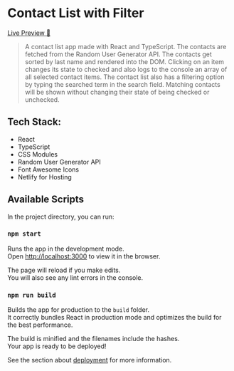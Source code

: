 # Contact List with Filter

[Live Preview 🚀](https://contact-list-with-filter.netlify.app/)

> A contact list app made with React and TypeScript. The contacts are fetched from the Random User Generator API. The contacts get sorted by last name and rendered into the DOM. Clicking on an item changes its state to checked and also logs to the console an array of all selected contact items. The contact list also has a filtering option by typing the searched term in the search field. Matching contacts will be shown without changing their state of being checked or unchecked.

## Tech Stack:

- React
- TypeScript
- CSS Modules
- Random User Generator API
- Font Awesome Icons
- Netlify for Hosting

## Available Scripts

In the project directory, you can run:

### `npm start`

Runs the app in the development mode.\
Open [http://localhost:3000](http://localhost:3000) to view it in the browser.

The page will reload if you make edits.\
You will also see any lint errors in the console.

### `npm run build`

Builds the app for production to the `build` folder.\
It correctly bundles React in production mode and optimizes the build for the best performance.

The build is minified and the filenames include the hashes.\
Your app is ready to be deployed!

See the section about [deployment](https://facebook.github.io/create-react-app/docs/deployment) for more information.

